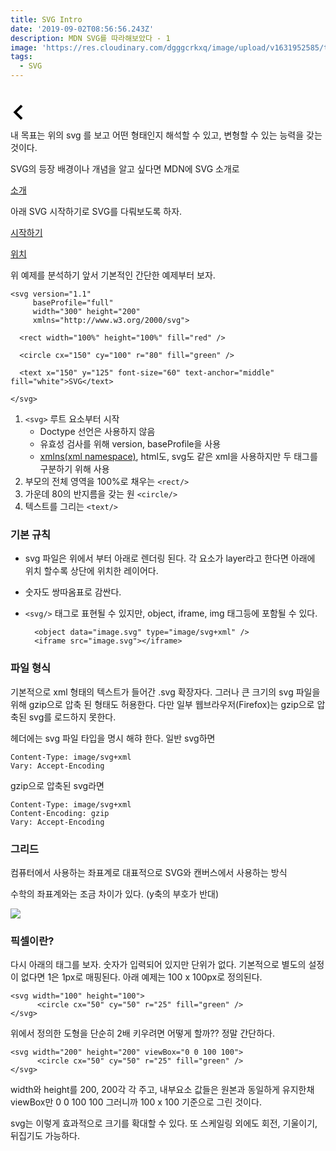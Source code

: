 ```yaml
---
title: SVG Intro
date: '2019-09-02T08:56:56.243Z'
description: MDN SVG를 따라해보았다 - 1
image: 'https://res.cloudinary.com/dgggcrkxq/image/upload/v1631952585/tlog/cover/svg_cg9i2d.png'
tags:
  - SVG
---
```

# 

<svg xmlns="http://www.w3.org/2000/svg" width="24" height="24" viewBox="0 0 24 24">
    	<path d="M16.67 0l2.83 2.829-9.339 9.175 9.339 9.167-2.83 2.829-12.17-11.996z"/>
    </svg>

내 목표는 위의 svg 를 보고 어떤 형태인지 해석할 수 있고, 변형할 수 있는 능력을 갖는 것이다.

SVG의 등장 배경이나 개념을 알고 싶다면 MDN에 SVG 소개로

[소개](https://developer.mozilla.org/ko/docs/Web/SVG/Tutorial/Introduction)

아래 SVG 시작하기로 SVG를 다뤄보도록 하자.

[시작하기](https://developer.mozilla.org/ko/docs/Web/SVG/Tutorial/%EC%8B%9C%EC%9E%91%ED%95%98%EA%B8%B0)

[위치](https://developer.mozilla.org/ko/docs/Web/SVG/Tutorial/%EC%9C%84%EC%B9%98)

위 예제를 분석하기 앞서 기본적인 간단한 예제부터 보자.

    <svg version="1.1"
         baseProfile="full"
         width="300" height="200"
         xmlns="http://www.w3.org/2000/svg">
    
      <rect width="100%" height="100%" fill="red" />
    
      <circle cx="150" cy="100" r="80" fill="green" />
    
      <text x="150" y="125" font-size="60" text-anchor="middle" fill="white">SVG</text>
    
    </svg>

1. `<svg>` 루트 요소부터 시작
    - Doctype 선언은 사용하지 않음
    - 유효성 검사를 위해 version, baseProfile을 사용
    - [xmlns(xml namespace)](https://developer.mozilla.org/en-US/docs/Web/SVG/Namespaces_Crash_Course), html도, svg도 같은 xml을 사용하지만 두 태그를 구분하기 위해 사용
2. 부모의 전체 영역을 100%로 채우는 `<rect/>` 
3. 가운데 80의 반지름을 갖는 원 `<circle/>` 
4. 텍스트를 그리는 `<text/>` 

### 기본 규칙

- svg 파일은 위에서 부터 아래로 렌더링 된다. 각 요소가 layer라고 한다면 아래에 위치 할수록 상단에 위치한 레이어다.
- 숫자도 쌍따옴표로 감싼다.
- `<svg/>` 태그로 표현될 수 있지만, object, iframe, img  태그등에 포함될 수 있다.

        <object data="image.svg" type="image/svg+xml" />
        <iframe src="image.svg"></iframe>

### 파일 형식

기본적으로 xml 형태의 텍스트가 들어간 .svg 확장자다. 그러나 큰 크기의 svg 파일을 위해 gzip으로 압축 된 형태도 허용한다. 다만 일부 웹브라우저(Firefox)는 gzip으로 압축된 svg를 로드하지 못한다.

헤더에는 svg 파일 타입을 명시 해햐 한다. 일반 svg하면

    Content-Type: image/svg+xml
    Vary: Accept-Encoding

gzip으로 압축된 svg라면 

    Content-Type: image/svg+xml
    Content-Encoding: gzip
    Vary: Accept-Encoding

### 그리드

컴퓨터에서 사용하는 좌표계로 대표적으로 SVG와 캔버스에서 사용하는 방식

수학의 좌표계와는 조금 차이가 있다. (y축의 부호가 반대)

![](https://res.cloudinary.com/dgggcrkxq/image/upload/v1631952595/tlog/Untitled-368c21ba-a532-4c0a-8d8f-1fd1471e339b_g6po2h.png)

### 픽셀이란?

다시 아래의 태그를 보자. 숫자가 입력되어 있지만 단위가 없다. 기본적으로 별도의 설정이 없다면 1은 1px로 매핑된다. 아래 예제는 100 x 100px로 정의된다.

    <svg width="100" height="100">
    	  <circle cx="50" cy="50" r="25" fill="green" />
    </svg>

위에서 정의한 도형을 단순히 2배 키우려면 어떻게 할까?? 정말 간단하다.

    <svg width="200" height="200" viewBox="0 0 100 100">
    	  <circle cx="50" cy="50" r="25" fill="green" />
    </svg>

width와 height를 200, 200각 각 주고, 내부요소 값들은 원본과 동일하게 유지한채 viewBox만 0 0 100 100 그러니까 100 x 100 기준으로 그린 것이다.

svg는 이렇게 효과적으로 크기를 확대할 수 있다. 또 스케일링 외에도 회전, 기울이기, 뒤집기도 가능하다.